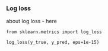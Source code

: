 

### Log loss

about log loss - here

```
from sklearn.metrics import log_loss

log_loss(y_true, y_pred, eps=1e-15)
```


